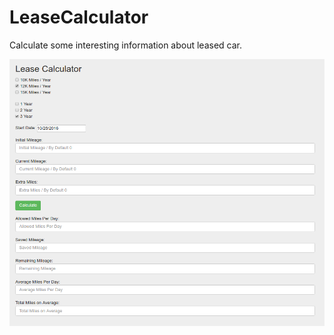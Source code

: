 # LeaseCalculator

Calculate some interesting information about leased car.

![Screenshot](screenshot.png)
